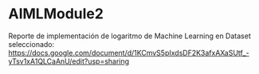 # AIMLModule2

Reporte de implementación de logaritmo de Machine Learning en Dataset seleccionado:
https://docs.google.com/document/d/1KCmvS5pIxdsDF2K3afxAXaSUtf_-yTsv1xA1QLCaAnU/edit?usp=sharing
